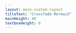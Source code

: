 ```yaml
---
layout: main-custom-layout
titleText: "Crossfade Mermaid"
mainHeight: 80
textboxHeight: 0
---
```


<script setup>

const diagrams = [
  `flowchart TD
     A[Start] --> B[Step 1]
     B --> C[Step 2]
     C --> D[Final Step]`,

  `flowchart TD
     A --> X
     X --> Y
     Y --> Z
     Z --> End`,

  `flowchart TD
     X1[Init] --> X2[Process]
     X2 --> X3[End]`
]
</script>

<CrossfadeMermaid :diagrams="diagrams" theme="neutral" />
